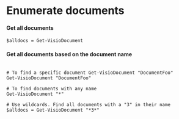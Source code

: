 # Enumerate documents

#### Get all documents <a id="get-all-documents"></a>

```text
$alldocs = Get-VisioDocument
```

#### Get all documents based on the document name <a id="get-all-documents-based-on-the-document-name"></a>

```text

# To find a specific document Get-VisioDocument "DocumentFoo"
Get-VisioDocument "DocumentFoo"

# To find documents with any name
Get-VisioDocument "*"

# Use wildcards. Find all documents with a "3" in their name
$alldocs = Get-VisioDocument "*3*"
```

###  <a id="the-active-document"></a>

